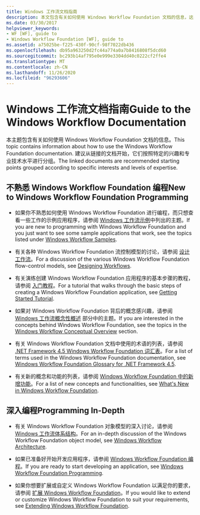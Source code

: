 ```yaml
---
title: Windows 工作流文档指南
description: 本文包含有关如何使用 Windows Workflow Foundation 文档的信息，这些信息根据兴趣和专业知识水平分组。
ms.date: 03/30/2017
helpviewer_keywords:
- WF [WF], guide to
- Windows Workflow Foundation [WF], guide to
ms.assetid: a75025be-f225-430f-90cf-98f7022db436
ms.openlocfilehash: db95a963250d2fc44a774a0a7b8416808f5dcd60
ms.sourcegitcommit: bc293b14af795e0e999e3304dd40c0222cf2ffe4
ms.translationtype: MT
ms.contentlocale: zh-CN
ms.lasthandoff: 11/26/2020
ms.locfileid: "96293606"
---
```

# <a name="guide-to-the-windows-workflow-documentation"></a><span data-ttu-id="e1598-103">Windows 工作流文档指南</span><span class="sxs-lookup"><span data-stu-id="e1598-103">Guide to the Windows Workflow Documentation</span></span>

<span data-ttu-id="e1598-104">本主题包含有关如何使用 Windows Workflow Foundation 文档的信息。</span><span class="sxs-lookup"><span data-stu-id="e1598-104">This topic contains information about how to use the Windows Workflow Foundation documentation.</span></span> <span data-ttu-id="e1598-105">建议从链接的文档开始，它们按照特定的兴趣和专业技术水平进行分组。</span><span class="sxs-lookup"><span data-stu-id="e1598-105">The linked documents are recommended starting points grouped according to specific interests and levels of expertise.</span></span>  
  
## <a name="new-to-windows-workflow-foundation-programming"></a><span data-ttu-id="e1598-106">不熟悉 Windows Workflow Foundation 编程</span><span class="sxs-lookup"><span data-stu-id="e1598-106">New to Windows Workflow Foundation Programming</span></span>  
  
- <span data-ttu-id="e1598-107">如果你不熟悉如何使用 Windows Workflow Foundation 进行编程，而只想查看一些工作的示例应用程序，请参阅 [Windows 工作流示例](./samples/index.md)中列出的主题。</span><span class="sxs-lookup"><span data-stu-id="e1598-107">If you are new to programming with Windows Workflow Foundation and you just want to see some sample applications that work, see the topics listed under [Windows Workflow Samples](./samples/index.md).</span></span>  
  
- <span data-ttu-id="e1598-108">有关各种 Windows Workflow Foundation 流控制模型的讨论，请参阅 [设计工作流](designing-workflows.md)。</span><span class="sxs-lookup"><span data-stu-id="e1598-108">For a discussion of the various Windows Workflow Foundation flow-control models, see [Designing Workflows](designing-workflows.md).</span></span>  
  
- <span data-ttu-id="e1598-109">有关演练创建 Windows Workflow Foundation 应用程序的基本步骤的教程，请参阅 [入门教程](getting-started-tutorial.md)。</span><span class="sxs-lookup"><span data-stu-id="e1598-109">For a tutorial that walks through the basic steps of creating a Windows Workflow Foundation application, see [Getting Started Tutorial](getting-started-tutorial.md).</span></span>  
  
- <span data-ttu-id="e1598-110">如果对 Windows Workflow Foundation 背后的概念感兴趣，请参阅 [Windows 工作流概念性概述](conceptual-overview.md) 部分中的主题。</span><span class="sxs-lookup"><span data-stu-id="e1598-110">If you are interested in the concepts behind Windows Workflow Foundation, see the topics in the [Windows Workflow Conceptual Overview](conceptual-overview.md) section.</span></span>  
  
- <span data-ttu-id="e1598-111">有关 Windows Workflow Foundation 文档中使用的术语的列表，请参阅 [.NET Framework 4.5 Windows Workflow Foundation 词汇表](glossary.md)。</span><span class="sxs-lookup"><span data-stu-id="e1598-111">For a list of terms used in the Windows Workflow Foundation documentation, see [Windows Workflow Foundation Glossary for .NET Framework 4.5](glossary.md).</span></span>  
  
- <span data-ttu-id="e1598-112">有关新的概念和功能的列表，请参阅 [Windows Workflow Foundation 中的新增功能](whats-new.md)。</span><span class="sxs-lookup"><span data-stu-id="e1598-112">For a list of new concepts and functionalities, see [What's New in Windows Workflow Foundation](whats-new.md).</span></span>  
  
## <a name="programming-in-depth"></a><span data-ttu-id="e1598-113">深入编程</span><span class="sxs-lookup"><span data-stu-id="e1598-113">Programming In-Depth</span></span>  
  
- <span data-ttu-id="e1598-114">有关 Windows Workflow Foundation 对象模型的深入讨论，请参阅 [Windows 工作流体系结构](architecture.md)。</span><span class="sxs-lookup"><span data-stu-id="e1598-114">For an in-depth discussion of the Windows Workflow Foundation object model, see [Windows Workflow Architecture](architecture.md).</span></span>  
  
- <span data-ttu-id="e1598-115">如果已准备好开始开发应用程序，请参阅 [Windows Workflow Foundation 编程](programming.md)。</span><span class="sxs-lookup"><span data-stu-id="e1598-115">If you are ready to start developing an application, see [Windows Workflow Foundation Programming](programming.md).</span></span>  
  
- <span data-ttu-id="e1598-116">如果你想要扩展或自定义 Windows Workflow Foundation 以满足你的要求，请参阅 [扩展 Windows Workflow Foundation](extend.md)。</span><span class="sxs-lookup"><span data-stu-id="e1598-116">If you would like to extend or customize Windows Workflow Foundation to suit your requirements, see [Extending Windows Workflow Foundation](extend.md).</span></span>
